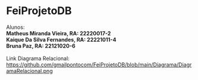 # FeiProjetoDB
Alunos:<br/>
<b>Matheus Miranda Vieira, RA: 22220017-2<br/>
Kaique Da Silva Fernandes, RA: 22221011-4<br/>
Bruna Paz, RA: 22121020-6</b><br/><br/>
Link Diagrama Relacional:
https://github.com/gmailpontocom/FeiProjetoDB/blob/main/Diagrama/DiagramaRelacional.png
